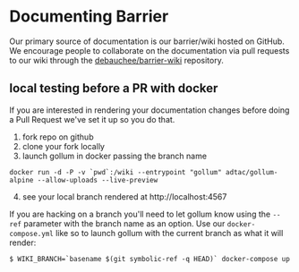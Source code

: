 # Documenting Barrier

Our primary source of documentation is our barrier/wiki hosted on GitHub. We
encourage people to collaborate on the documentation via pull requests to our
wiki through the
[debauchee/barrier-wiki](https://github.com/debauchee/barrier-wiki) repository.


## local testing before a PR with docker

If you are interested in rendering your documentation changes before doing a
Pull Request we've set it up so you do that.  

1) fork repo on github
2) clone your fork locally 
3) launch gollum in docker passing the branch name
```
docker run -d -P -v `pwd`:/wiki --entrypoint "gollum" adtac/gollum-alpine --allow-uploads --live-preview 
```
4) see your local branch rendered at http://localhost:4567

If you are hacking on a branch you'll need to let gollum know using the `--ref`
parameter with the branch name as an option.  Use our `docker-compose.yml` like so to launch gollum with the current
branch as what it will render:
```
$ WIKI_BRANCH=`basename $(git symbolic-ref -q HEAD)` docker-compose up
```
